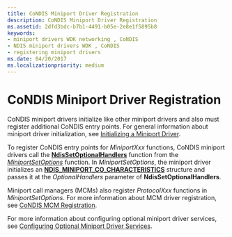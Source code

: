 ```yaml
---
title: CoNDIS Miniport Driver Registration
description: CoNDIS Miniport Driver Registration
ms.assetid: 2dfd3bdc-b7b1-4491-b05e-2e8e1f5895b8
keywords:
- miniport drivers WDK networking , CoNDIS
- NDIS miniport drivers WDK , CoNDIS
- registering miniport drivers
ms.date: 04/20/2017
ms.localizationpriority: medium
---
```


# CoNDIS Miniport Driver Registration





CoNDIS miniport drivers initialize like other miniport drivers and also must register additional CoNDIS entry points. For general information about miniport driver initialization, see [Initializing a Miniport Driver](initializing-a-miniport-driver.md).

To register CoNDIS entry points for *MiniportXxx* functions, CoNDIS miniport drivers call the [**NdisSetOptionalHandlers**](https://docs.microsoft.com/windows-hardware/drivers/ddi/ndis/nf-ndis-ndissetoptionalhandlers) function from the [*MiniportSetOptions*](https://docs.microsoft.com/windows-hardware/drivers/ddi/ndis/nc-ndis-set_options) function. In *MiniportSetOptions*, the miniport driver initializes an [**NDIS\_MINIPORT\_CO\_CHARACTERISTICS**](https://docs.microsoft.com/windows-hardware/drivers/ddi/ndis/ns-ndis-_ndis_miniport_co_characteristics) structure and passes it at the *OptionalHandlers* parameter of **NdisSetOptionalHandlers**.

Miniport call managers (MCMs) also register *ProtocolXxx* functions in *MiniportSetOptions*. For more information about MCM driver registration, see [CoNDIS MCM Registration](condis-mcm-registration.md).

For more information about configuring optional miniport driver services, see [Configuring Optional Miniport Driver Services](configuring-optional-miniport-driver-services.md).

 

 





